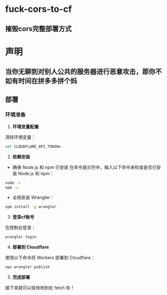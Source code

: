 # fuck-cors-to-cf

## 摧毁cors完整部署方式

# 声明

## 当你无聊到对别人公共的服务器进行恶意攻击，那你不如有时间在拼多多拼个妈

## 部署

### 环境准备

1. **环境变量配置**

  清除环境变量：
  
  ```bash
  set CLOUDFLARE_API_TOKEN=
  ```

2. **依赖安装**

  - 确保 Node.js 和 npm 已安装
在命令提示符中，输入以下命令来检查是否已安装 Node.js 和 npm：

  ```bash
  node -v
  npm -v
  ```

  - 全局安装 Wrangler：
  
  ```bash
  npm install -g wrangler
  ```

3. **登录cf账号**

在控制台登录：

  ```bash
  wrangler login
  ```

4. **部署到 Cloudflare**

使用以下命令将 Workers 部署到 Cloudflare：

  ```bash
  npx wrangler publish
  ```

5. **完成部署**
   
接下来就可以愉快地到处 fetch 啦！

